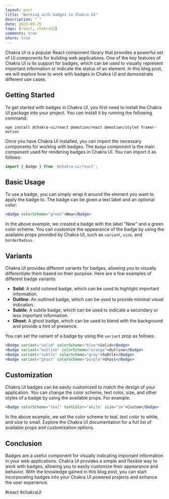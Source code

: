 ```yaml
---
layout: post
title: "Working with badges in Chakra UI"
description: " "
date: 2023-09-25
tags: [react, chakraUI]
comments: true
share: true
---
```


Chakra UI is a popular React component library that provides a powerful set of UI components for building web applications. One of the key features of Chakra UI is its support for badges, which can be used to visually represent important information or indicate the status of an element. In this blog post, we will explore how to work with badges in Chakra UI and demonstrate different use cases.

## Getting Started

To get started with badges in Chakra UI, you first need to install the Chakra UI package into your project. You can install it by running the following command:

```
npm install @chakra-ui/react @emotion/react @emotion/styled framer-motion
```

Once you have Chakra UI installed, you can import the necessary components for working with badges. The `Badge` component is the main component used for rendering badges in Chakra UI. You can import it as follows:

```jsx
import { Badge } from '@chakra-ui/react';
```

## Basic Usage

To use a badge, you can simply wrap it around the element you want to apply the badge to. The badge can be given a text label and an optional color:

```jsx
<Badge colorScheme="green">New</Badge>
```

In the above example, we created a badge with the label "New" and a green color scheme. You can customize the appearance of the badge by using the available props provided by Chakra UI, such as `variant`, `size`, and `borderRadius`.

## Variants

Chakra UI provides different variants for badges, allowing you to visually differentiate them based on their purpose. Here are a few examples of different badge variants:

- **Solid**: A solid colored badge, which can be used to highlight important information.
- **Outline**: An outlined badge, which can be used to provide minimal visual indication.
- **Subtle**: A subtle badge, which can be used to indicate a secondary or less important information.
- **Ghost**: A ghost badge, which can be used to blend with the background and provide a hint of presence.

You can set the variant of a badge by using the `variant` prop as follows:

```jsx
<Badge variant="solid" colorScheme="blue">Solid</Badge>
<Badge variant="outline" colorScheme="orange">Outline</Badge>
<Badge variant="subtle" colorScheme="gray">Subtle</Badge>
<Badge variant="ghost" colorScheme="purple">Ghost</Badge>
```

## Customization

Chakra UI badges can be easily customized to match the design of your application. You can change the color scheme, text color, size, and other styles of a badge by using the available props. For example:

```jsx
<Badge colorScheme="teal" textColor="white" size="sm">Custom</Badge>
```

In the above example, we set the color scheme to teal, text color to white, and size to small. Explore the Chakra UI documentation for a full list of available props and customization options.

## Conclusion

Badges are a useful component for visually indicating important information in your web applications. Chakra UI provides a simple and flexible way to work with badges, allowing you to easily customize their appearance and behavior. With the knowledge gained in this blog post, you can start incorporating badges into your Chakra UI powered projects and enhance the user experience.

#react #chakraUI